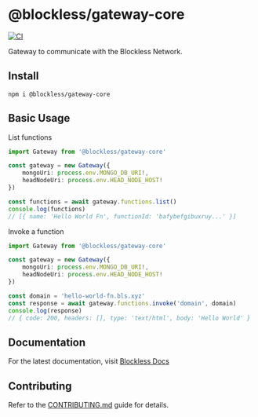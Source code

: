 # @blockless/gateway-core

[![CI](https://github.com/blocklessnetwork/gateway/actions/workflows/ci.yml/badge.svg?branch=main)](https://github.com/blocklessnetwork/gateway/actions/workflows/ci.yml)

Gateway to communicate with the Blockless Network.

## Install

`npm i @blockless/gateway-core`

## Basic Usage

List functions

```ts
import Gateway from '@blockless/gateway-core'

const gateway = new Gateway({
	mongoUri: process.env.MONGO_DB_URI!,
	headNodeUri: process.env.HEAD_NODE_HOST!
})

const functions = await gateway.functions.list()
console.log(functions)
// [{ name: 'Hello World Fn', functionId: 'bafybefgibuxruy...' }]
```

Invoke a function

```ts
import Gateway from '@blockless/gateway-core'

const gateway = new Gateway({
	mongoUri: process.env.MONGO_DB_URI!,
	headNodeUri: process.env.HEAD_NODE_HOST!
})

const domain = 'hello-world-fn.bls.xyz'
const response = await gateway.functions.invoke('domain', domain)
console.log(response)
// { code: 200, headers: [], type: 'text/html', body: 'Hello World' }
```

## Documentation

For the latest documentation, visit [Blockless Docs](https://blockless.network/docs)

## Contributing

Refer to the [CONTRIBUTING.md](/CONTRIBUTING.md) guide for details.
